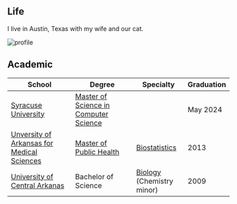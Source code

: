 ## Life

I live in Austin, Texas with my wife and our cat.

![profile](https://avatars.githubusercontent.com/u/8878926?v=4)

## Academic

| School                                                              | Degree                                                                                                                                                           | Specialty                                                                                          | Graduation |
| ------------------------------------------------------------------- | ---------------------------------------------------------------------------------------------------------------------------------------------------------------- | -------------------------------------------------------------------------------------------------- | ---------- |
| [Syracuse University](https://ecs.syracuse.edu/)                    | [Master of Science in Computer Science](https://ecs.syracuse.edu/academics/electrical-engineering-and-computer-science/programs/computer-science-master-program) |                                                                                                    | May 2024   |
| [Unversity of Arkansas for Medical Sciences](https://www.uams.edu/) | [Master of Public Health](https://publichealth.uams.edu/academics/masters/master-of-public-health/)                                                              | [Biostatistics](https://publichealth.uams.edu/academics/masters/master-of-public-health/biostats/) | 2013       |
| [University of Central Arkanas](https://uca.edu/)                   | Bachelor of Science                                                                                                                                              | [Biology](https://uca.edu/biology/bachelor-of-science-in-biology/) <br>(Chemistry minor)           | 2009       |
